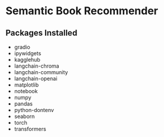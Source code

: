 # Semantic Book Recommender
## Packages Installed
- gradio
- ipywidgets
- kagglehub
- langchain-chroma
- langchain-community
- langchain-openai
- matplotlib
- notebook
- numpy
- pandas
- python-dontenv
- seaborn
- torch
- transformers